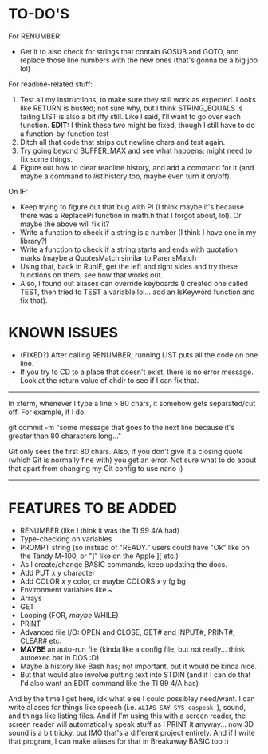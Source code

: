 # TO-DO'S

For RENUMBER:

* Get it to also check for strings that contain GOSUB and GOTO, and replace those line numbers with the new ones (that's gonna be a big job lol)

For readline-related stuff:

1. Test all my instructions, to make sure they still work as expected.
	Looks like RETURN is busted; not sure why, but I think STRING_EQUALS is failing
	LIST is also a bit iffy still.  Like I said, I'll want to go over each function.
	**EDIT:** I think these two might be fixed, though I still have to do a function-by-function test
2. Ditch all that code that strips out newline chars and test again.
3. Try going beyond BUFFER_MAX and see what happens; might need to fix some things.
4. Figure out how to clear readline history, and add a command for it (and maybe a command to _list_ history too, maybe even turn it on/off).

On IF:

* Keep trying to figure out that bug with PI (I think maybe it's because there was a ReplacePi function in math.h that I forgot about, lol).  Or maybe the above will fix it?
* Write a function to check if a string is a number (I think I have one in my library?)
* Write a function to check if a string starts and ends with quotation marks (maybe a QuotesMatch similar to ParensMatch
* Using that, back in RunIF, get the left and right sides and try these functions on them; see how that works out.
* Also, I found out aliases can override keyboards (I created one called TEST, then tried to TEST a variable lol... add an IsKeyword function and fix that).

# KNOWN ISSUES

* (FIXED?) After calling RENUMBER, running LIST puts all the code on one line.
* If you try to CD to a place that doesn't exist, there is no error message.  Look at the return value of chdir to see if I can fix that.


-----------------------------------------------------------------------------------------------

In xterm, whenever I type a line > 80 chars, it somehow gets separated/cut off.  For example, if I do:

git commit -m "some message that goes to the next line because it's greater than 80 characters long..."

Git only sees the first 80 chars.  Also, if you don't give it a closing quote (which Git is normally fine with) you get an error.  Not sure what to do about that apart from changing my Git config to use nano :)


-----------------------------------------------------------------------------------------------



# FEATURES TO BE ADDED

* RENUMBER (like I think it was the TI 99 4/A had)
* Type-checking on variables
* PROMPT string (so instead of "READY." users could have "Ok" like on the Tandy M-100, or "]" like on the Apple ][ etc.)
* As I create/change BASIC commands, keep updating the docs.
* Add PUT x y character
* Add COLOR x y color, or maybe COLORS x y fg bg
* Environment variables like ~
* Arrays
* GET
* Looping (FOR, _maybe_ WHILE)
* PRINT
* Advanced file I/O: OPEN and CLOSE, GET# and INPUT#, PRINT#, CLEAR# etc.
* __MAYBE__ an auto-run file (kinda like a config file, but not really... think autoexec.bat in DOS :D)
* Maybe a history like Bash has; not important, but it would be kinda nice.
* But that would also involve putting text into STDIN (and if I can do that I'd also want an EDIT command like the TI 99 4/A has)

And by the time I get here, idk what else I could possibley need/want.  I can write aliases for things like speech (i.e. `ALIAS SAY SYS easpeak `), sound, and things like listing files.  And if I'm using this with a screen reader, the screen reader will automatically speak stuff as I PRINT it anyway... now 3D sound is a bit tricky, but IMO that's a different project entirely.  And if I write that program, I can make aliases for that in Breakaway BASIC too :)
